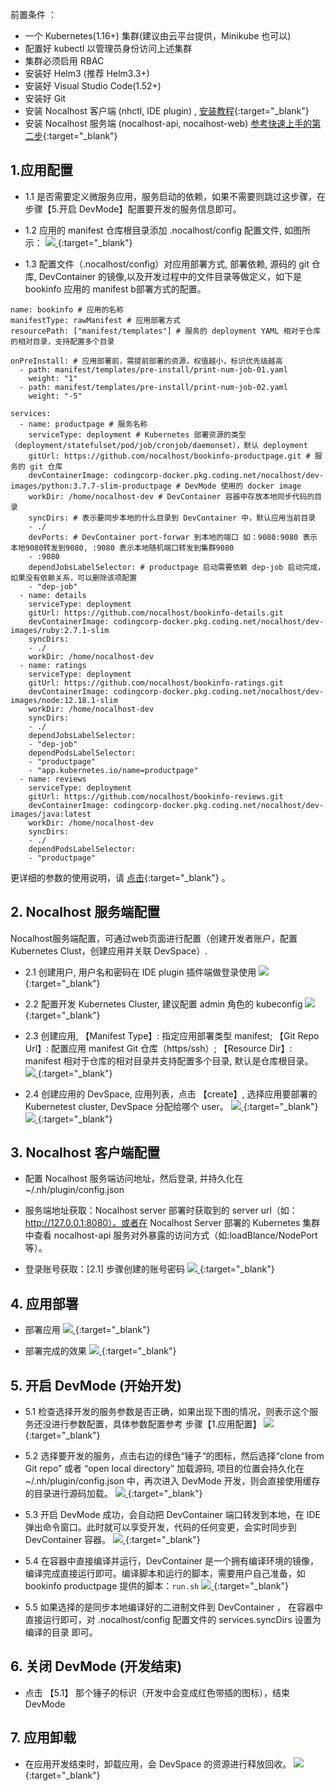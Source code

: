 前置条件 ：

 - 一个 Kubernetes(1.16+) 集群(建议由云平台提供，Minikube 也可以) 
 - 配置好 kubectl 以管理员身份访问上述集群
 - 集群必须启用 RBAC
 - 安装好 Helm3 (推荐 Helm3.3+)
 - 安装好 Visual Studio Code(1.52+)
 - 安装好 Git
 - 安装 Nocalhost 客户端 (nhctl, IDE plugin) , [安装教程](https://nocalhost.dev/zh/installation/){:target="_blank"}
 - 安装 Nocalhost 服务端 (nocalhost-api, nocalhost-web)  [参考快速上手的第二步](https://nocalhost.dev/zh/getting-started/#nocalhost-server){:target="_blank"}

## 1.应用配置

 - 1.1 是否需要定义微服务应用，服务启动的依赖，如果不需要则跳过这步骤，在步骤【5.开启 DevMode】配置要开发的服务信息即可。
 
 - 1.2 应用的 manifest 仓库根目录添加 .nocalhost/config 配置文件, 如图所示：
[ ![](../../assets/images/tutorials/tutorials-application-nocalhost-describe.png) ](../../assets/images/tutorials/tutorials-application-nocalhost-describe.png){:target="_blank"}

 - 1.3 配置文件（.nocalhost/config）对应用部署方式, 部署依赖, 源码的 git 仓库, DevContainer 的镜像,以及开发过程中的文件目录等做定义，如下是 bookinfo 应用的 manifest b部署方式的配置。

```
name: bookinfo # 应用的名称
manifestType: rawManifest # 应用部署方式
resourcePath: ["manifest/templates"] # 服务的 deployment YAML 相对于仓库的相对目录，支持配置多个目录 

onPreInstall: # 应用部署前，需提前部署的资源，权值越小，标识优先级越高
  - path: manifest/templates/pre-install/print-num-job-01.yaml
    weight: "1"
  - path: manifest/templates/pre-install/print-num-job-02.yaml
    weight: "-5"

services:
  - name: productpage # 服务名称
    serviceType: deployment # Kubernetes 部署资源的类型（deployment/statefulset/pod/job/cronjob/daemonset），默认 deployment
    gitUrl: https://github.com/nocalhost/bookinfo-productpage.git # 服务的 git 仓库
    devContainerImage: codingcorp-docker.pkg.coding.net/nocalhost/dev-images/python:3.7.7-slim-productpage # DevMode 使用的 docker image
    workDir: /home/nocalhost-dev # DevContainer 容器中存放本地同步代码的目录
    syncDirs: # 表示要同步本地的什么目录到 DevContainer 中，默认应用当前目录
    - ./
    devPorts: # DevContainer port-forwar 到本地的端口 如：9080:9080 表示 本地9080转发到9080, :9080 表示本地随机端口转发到集群9080
    - :9080
    dependJobsLabelSelector: # productpage 启动需要依赖 dep-job 启动完成，如果没有依赖关系，可以删除该项配置
    - "dep-job"
  - name: details
    serviceType: deployment
    gitUrl: https://github.com/nocalhost/bookinfo-details.git
    devContainerImage: codingcorp-docker.pkg.coding.net/nocalhost/dev-images/ruby:2.7.1-slim
    syncDirs:
    - ./
    workDir: /home/nocalhost-dev
  - name: ratings
    serviceType: deployment
    gitUrl: https://github.com/nocalhost/bookinfo-ratings.git
    devContainerImage: codingcorp-docker.pkg.coding.net/nocalhost/dev-images/node:12.18.1-slim
    workDir: /home/nocalhost-dev
    syncDirs:
    - ./
    dependJobsLabelSelector:
    - "dep-job"
    dependPodsLabelSelector:
    - "productpage"
    - "app.kubernetes.io/name=productpage"
  - name: reviews
    serviceType: deployment
    gitUrl: https://github.com/nocalhost/bookinfo-reviews.git
    devContainerImage: codingcorp-docker.pkg.coding.net/nocalhost/dev-images/java:latest
    workDir: /home/nocalhost-dev
    syncDirs:
    - ./
    dependPodsLabelSelector:
    - "productpage"
```
更详细的参数的使用说明，请 [点击](https://nocalhost.dev/zh/References/nocalhost-config-yaml-spec/){:target="_blank"} 。


## 2. Nocalhost 服务端配置

Nocalhost服务端配置，可通过web页面进行配置（创建开发者账户，配置Kubernetes Clust，创建应用并关联 DevSpace）.

 - 2.1 创建用户, 用户名和密码在 IDE plugin 插件端做登录使用
[ ![](../../assets/images/tutorials/nocalhost-server-create-user.png) ](../../assets/images/tutorials/nocalhost-server-create-user.png){:target="_blank"}

 - 2.2 配置开发 Kubernetes Cluster, 建议配置 admin 角色的 kubeconfig 
[ ![](../../assets/images/tutorials/nocalhost-server-create-cluster.png) ](../../assets/images/tutorials/nocalhost-server-create-cluster.png){:target="_blank"}

 - 2.3 创建应用, 【Manifest Type】: 指定应用部署类型 manifest; 【Git Repo Url】: 配置应用 manifest Git 仓库（https/ssh）; 【Resource Dir】: manifest 相对于仓库的相对目录并支持配置多个目录, 默认是仓库根目录。
[ ![](../../assets/images/tutorials/nocalhost-server-create-application.png) ](../../assets/images/tutorials/nocalhost-server-create-application.png){:target="_blank"}

 - 2.4 创建应用的 DevSpace, 应用列表，点击 【create】, 选择应用要部署的 Kubernetest cluster, DevSpace 分配给哪个 user。
[ ![](../../assets/images/tutorials/nocalhost-server-list-application.png) ](../../assets/images/tutorials/nocalhost-server-list-application.png){:target="_blank"}
[ ![](../../assets/images/tutorials/nocalhost-server-create-DevSpace.png) ](../../assets/images/tutorials/nocalhost-server-create-DevSpace.png){:target="_blank"}

## 3. Nocalhost 客户端配置

 - 配置 Nocalhost 服务端访问地址，然后登录, 并持久化在 ~/.nh/plugin/config.json
 
 - 服务端地址获取：Nocalhost server 部署时获取到的 server url（如：http://127.0.0.1:8080）。或者在 Nocalhost Server 部署的 Kubernetes 集群中查看 nocalhost-api 服务对外暴露的访问方式（如:loadBlance/NodePort等）。
  
 - 登录账号获取：[2.1] 步骤创建的账号密码
[ ![](../../assets/images/tutorials/nocalhost-client-config.png) ](../../assets/images/tutorials/nocalhost-client-config.png){:target="_blank"}

## 4. 应用部署

 - 部署应用
[ ![](../../assets/images/tutorials/nocalhost-client-install-application.png) ](../../assets/images/tutorials/nocalhost-client-install-application.png){:target="_blank"}

 - 部署完成的效果
[ ![](../../assets/images/tutorials/nocalhost-client-install-application-success.png) ](../../assets/images/tutorials/nocalhost-client-install-application-success.png){:target="_blank"}


## 5. 开启 DevMode (开始开发)

 - 5.1 检查选择开发的服务参数是否正确，如果出现下图的情况，则表示这个服务还没进行参数配置，具体参数配置参考 步骤【1.应用配置】 
[ ![](../../assets/images/tutorials/nocalhost-client-devmode-service-check.png) ](../../assets/images/tutorials/nocalhost-client-devmode-service-check.png){:target="_blank"}
 
 - 5.2 选择要开发的服务，点击右边的绿色“锤子“的图标，然后选择“clone from Git repo” 或者 “open local directory” 加载源码, 项目的位置会持久化在 ~/.nh/plugin/config.json 中，再次进入 DevMode 开发，则会直接使用缓存的目录进行源码加载。
[ ![](../../assets/images/tutorials/nocalhost-client-devmode-start.png) ](../../assets/images/tutorials/nocalhost-client-devmode-start.png){:target="_blank"}

 - 5.3 开启 DevMode 成功，会自动把 DevContainer 端口转发到本地，在 IDE 弹出命令窗口。此时就可以享受开发，代码的任何变更，会实时同步到 DevContainer 容器。
[ ![](../../assets/images/tutorials/nocalhost-client-devmode-start-success.png) ](../../assets/images/tutorials/nocalhost-client-devmode-start-success.png){:target="_blank"}

 - 5.4 在容器中直接编译并运行，DevContainer 是一个拥有编译环境的镜像，编译完成直接运行即可。编译脚本和运行的脚本，需要用户自己准备，如 bookinfo productpage 提供的脚本：```run.sh```
[ ![](../../assets/images/tutorials/nocalhost-client-devmode-compile-run.png) ](../../assets/images/tutorials/nocalhost-client-devmode-compile-run.png){:target="_blank"}

 - 5.5 如果选择的是同步本地编译好的二进制文件到 DevContainer ， 在容器中直接运行即可，对 .nocalhost/config 配置文件的 services.syncDirs 设置为编译的目录 即可。
 
## 6. 关闭 DevMode (开发结束)

 - 点击 【5.1】 那个锤子的标识（开发中会变成红色带插的图标），结束 DevMode

## 7. 应用卸载

 - 在应用开发结束时，卸载应用，会 DevSpace 的资源进行释放回收。
[ ![](../../assets/images/tutorials/nocalhost-client-unintall-application.png) ](../../assets/images/tutorials/nocalhost-client-unintall-application.png){:target="_blank"}
